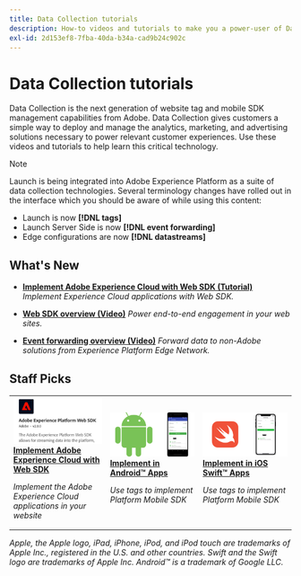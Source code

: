 ```yaml
---
title: Data Collection tutorials 
description: How-to videos and tutorials to make you a power-user of Data Collection
exl-id: 2d153ef8-7fba-40da-b34a-cad9b24c902c
---
```

# Data Collection tutorials

Data Collection is the next generation of website tag and mobile SDK management capabilities from Adobe. Data Collection gives customers a simple way to deploy and manage the analytics, marketing, and advertising solutions necessary to power relevant customer experiences. Use these videos and tutorials to help learn this critical technology.

>[!NOTE]
>
>Launch is being integrated into Adobe Experience Platform as a suite of data collection technologies. Several terminology changes have rolled out in the interface which you should be aware of while using this content:
>
> * Launch is now **[!DNL tags]** 
> * Launch Server Side is now **[!DNL event forwarding]** 
> * Edge configurations are now **[!DNL datastreams]**

## What's New

* **[Implement Adobe Experience Cloud with Web SDK (Tutorial)](https://experienceleague.adobe.com/docs/platform-learn/implement-web-sdk/overview.html)**
    *Implement Experience Cloud applications with Web SDK.*

* **[Web SDK overview (Video)](web-sdk/overview.md)**
    *Power end-to-end engagement in your web sites.*

* **[Event forwarding overview (Video)](event-forwarding/overview.md)**
    *Forward data to non-Adobe solutions from Experience Platform Edge Network.*


## Staff Picks

<table>
<tr>
  <td>
    <a href="https://experienceleague.adobe.com/docs/platform-learn/implement-web-sdk/overview.html" target="_blank">
      <img alt="Implement Adobe Experience Cloud with Web SDK" src="assets/thumb_websdk.png" />
    </a>
    <div>
      <a href="https://experienceleague.adobe.com/docs/platform-learn/implement-web-sdk/overview.html" target="_blank">
    <strong>Implement Adobe Experience Cloud with Web SDK</strong>
    </a>
    </div>
    <p>
    <em>Implement the Adobe Experience Cloud applications in your website</em>
    <p>
  </td>
  <td>
    <a href="https://experienceleague.adobe.com/docs/platform-learn/implement-in-mobile-android-apps/overview.html" target="_blank">
      <img alt="Implement in Android™ apps with tags" src="assets/thumb_android.png" />
    </a>
    <div>
      <a href="https://experienceleague.adobe.com/docs/platform-learn/implement-in-mobile-android-apps/overview.html" target="_blank">
    <strong>Implement in Android&trade; Apps</strong>
    </a>
    </div>
    <p>
    <em>Use tags to implement Platform Mobile SDK</em>
    <p>
  </td>
  <td>
    <a href="https://experienceleague.adobe.com/docs/platform-learn/implement-in-mobile-ios-swift-apps/overview.html" target="_blank">
      <img alt="Implement in iOS Swift apps with tags" src="assets/thumb_swift.png" />
    </a>
    <div>
      <a href="https://experienceleague.adobe.com/docs/platform-learn/implement-in-mobile-ios-swift-apps/overview.html" target="_blank">
    <strong>Implement in iOS Swift&trade; Apps</strong>
    </a>
    </div>
    <p>
    <em>Use tags to implement Platform Mobile SDK</em>
    <p>
  </td>
</tr>
</table>

*Apple, the Apple logo, iPad, iPhone, iPod, and iPod touch are trademarks of Apple Inc., registered in the U.S. and other countries. Swift and the Swift logo are trademarks of Apple Inc.
Android™ is a trademark of Google LLC.*
